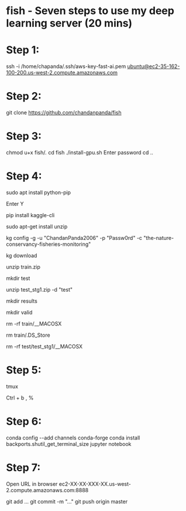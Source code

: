 # fish - Seven steps to use my deep learning server (20 mins)

# Step 1:
ssh -i /home/chapanda/.ssh/aws-key-fast-ai.pem ubuntu@ec2-35-162-100-200.us-west-2.compute.amazonaws.com

# Step 2:
git clone https://github.com/chandanpanda/fish	

# Step 3:
chmod u+x fish/*.*
cd fish
./install-gpu.sh
Enter password
cd ..

# Step 4:
sudo apt install python-pip

Enter Y

pip install kaggle-cli

sudo apt-get install unzip

kg config -g -u "ChandanPanda2006" -p "Passw0rd" -c "the-nature-conservancy-fisheries-monitoring"

kg download

unzip train.zip  

mkdir test

unzip test_stg1.zip -d "test"

mkdir results

mkdir valid

rm -rf train/__MACOSX

rm train/.DS_Store

rm -rf test/test_stg1/__MACOSX


# Step 5:
tmux

Ctrl + b , %


# Step 6:
conda config --add channels conda-forge
conda install backports.shutil_get_terminal_size
jupyter notebook

# Step 7:
Open URL in browser
ec2-XX-XX-XXX-XX.us-west-2.compute.amazonaws.com:8888

git add ...
git commit -m "..."
git push origin master

